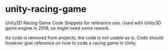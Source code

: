 # unity-racing-game
Unity3D Racing Game Code Snippets for reference use. Used with Unity3D game engine in 2018, so might need some rework.

As code is removed from projects, the code is not usable as is. Code should however give reference on how to code a racing game in Unity.
